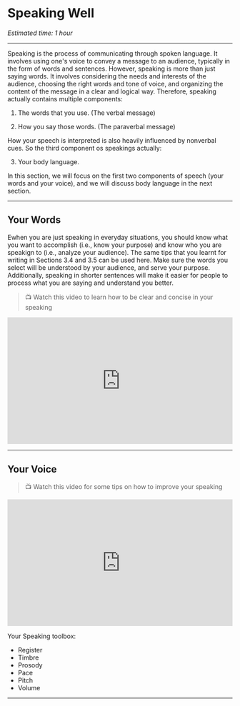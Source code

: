 # Speaking Well
*Estimated time: 1 hour*

---

Speaking is the process of communicating through spoken language. It involves using one's voice to convey a message to an audience, typically in the form of words and sentences. However, speaking is more than just saying words. It involves considering the needs and interests of the audience, choosing the right words and tone of voice, and organizing the content of the message in a clear and logical way. Therefore, speaking actually contains multiple components:

1) The words that you use. (The verbal message)

2) How you say those words. (The paraverbal message)

How your speech is interpreted is also heavily influenced by nonverbal cues. So the third component os speakings actually:

3) Your body language. 

In this section, we will focus on the first two components of speech (your words and your voice), and we will discuss body language in the next section.

---

## Your Words

Ewhen you are just speaking in everyday situations, you should know what you want to accomplish (i.e., know your purpose) and know who you are speakign to (i.e., analyze your audience). The same tips that you learnt for writing in Sections 3.4 and 3.5 can be used here. Make sure the words you select will be understood by your audience, and serve your purpose. Additionally, speaking in shorter sentences will make it easier for people to process what you are saying and understand you better.


> 📺 Watch this video to learn how to be clear and concise in your speaking

<div style="position: relative; padding-bottom: 56.25%; height: 0;"><iframe src="https://www.youtube.com/embed/QBrtY48kaus" title="YouTube video player" frameborder="0" allow="accelerometer; autoplay; clipboard-write; encrypted-media; gyroscope; picture-in-picture" allowfullscreen style="position: absolute; top: 0; left: 0; width: 100%; height: 100%;"></iframe></div>

---

## Your Voice

> 📺 Watch this video for some tips on how to improve your speaking

<div style="position: relative; padding-bottom: 56.25%; height: 0;"><iframe src="https://www.youtube.com/embed/eIho2S0ZahI" title="YouTube video player" frameborder="0" allow="accelerometer; autoplay; clipboard-write; encrypted-media; gyroscope; picture-in-picture" allowfullscreen style="position: absolute; top: 0; left: 0; width: 100%; height: 100%;"></iframe></div>

<aside>
  
Your Speaking toolbox:
- Register
- Timbre
- Prosody
- Pace
- Pitch
- Volume

</aside>

---
